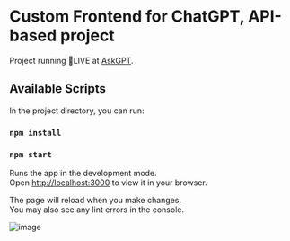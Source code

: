 # Custom Frontend for ChatGPT, API-based project 

Project running 🔴LIVE at [AskGPT](https://naman-gpt.netlify.app).



## Available Scripts

In the project directory, you can run:

### `npm install`
### `npm start`

Runs the app in the development mode.\
Open [http://localhost:3000](http://localhost:3000) to view it in your browser.

The page will reload when you make changes.\
You may also see any lint errors in the console. 

![image](https://user-images.githubusercontent.com/96681933/222990361-2912ef22-502f-42e7-af4b-4c33c77abb77.png)
